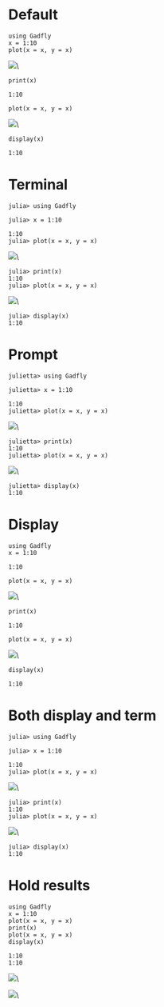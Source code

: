 
# Default

~~~~{.julia}
using Gadfly
x = 1:10
plot(x = x, y = x)

~~~~~~~~~~~~~


![](figures/test_hold_1_1.png)\ 


~~~~{.julia}
print(x)

~~~~~~~~~~~~~


~~~~
1:10
~~~~



~~~~{.julia}
plot(x = x, y = x)

~~~~~~~~~~~~~


![](figures/test_hold_1_2.png)\ 


~~~~{.julia}
display(x)
~~~~~~~~~~~~~


~~~~
1:10
~~~~





# Terminal

~~~~{.julia}
julia> using Gadfly

julia> x = 1:10

1:10
julia> plot(x = x, y = x)

~~~~~~~~~~~~~


![](figures/test_hold_2_1.png)\ 


~~~~{.julia}
julia> print(x)
1:10
julia> plot(x = x, y = x)

~~~~~~~~~~~~~


![](figures/test_hold_2_2.png)\ 


~~~~{.julia}
julia> display(x)
1:10
~~~~~~~~~~~~~





# Prompt

~~~~{.julia}
julietta> using Gadfly

julietta> x = 1:10

1:10
julietta> plot(x = x, y = x)

~~~~~~~~~~~~~


![](figures/test_hold_3_1.png)\ 


~~~~{.julia}
julietta> print(x)
1:10
julietta> plot(x = x, y = x)

~~~~~~~~~~~~~


![](figures/test_hold_3_2.png)\ 


~~~~{.julia}
julietta> display(x)
1:10
~~~~~~~~~~~~~





# Display

~~~~{.julia}
using Gadfly
x = 1:10

~~~~~~~~~~~~~


~~~~
1:10
~~~~



~~~~{.julia}
plot(x = x, y = x)

~~~~~~~~~~~~~


![](figures/test_hold_4_1.png)\ 


~~~~{.julia}
print(x)

~~~~~~~~~~~~~


~~~~
1:10
~~~~



~~~~{.julia}
plot(x = x, y = x)

~~~~~~~~~~~~~


![](figures/test_hold_4_2.png)\ 


~~~~{.julia}
display(x)
~~~~~~~~~~~~~


~~~~
1:10
~~~~





# Both display and term

~~~~{.julia}
julia> using Gadfly

julia> x = 1:10

1:10
julia> plot(x = x, y = x)

~~~~~~~~~~~~~


![](figures/test_hold_5_1.png)\ 


~~~~{.julia}
julia> print(x)
1:10
julia> plot(x = x, y = x)

~~~~~~~~~~~~~


![](figures/test_hold_5_2.png)\ 


~~~~{.julia}
julia> display(x)
1:10
~~~~~~~~~~~~~






# Hold results

~~~~{.julia}
using Gadfly
x = 1:10
plot(x = x, y = x)
print(x)
plot(x = x, y = x)
display(x)
~~~~~~~~~~~~~


~~~~
1:10
1:10
~~~~


![](figures/test_hold_6_1.png)\ 

![](figures/test_hold_6_2.png)\ 

